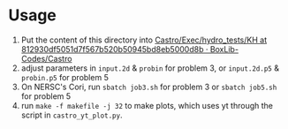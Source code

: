 # Usage

1. Put the content of this directory into [Castro/Exec/hydro_tests/KH at 812930df5051d7f567b520b50945bd8eb5000d8b · BoxLib-Codes/Castro](https://github.com/BoxLib-Codes/Castro/tree/812930df5051d7f567b520b50945bd8eb5000d8b/Exec/hydro_tests/KH)
2. adjust parameters in `input.2d` & `probin` for problem 3, or `input.2d.p5` & `probin.p5` for problem 5
3. On NERSC's Cori, run `sbatch job3.sh` for problem 3 or `sbatch job5.sh` for problem 5
4. run `make -f makefile -j 32` to make plots, which uses yt through the script in `castro_yt_plot.py`.
